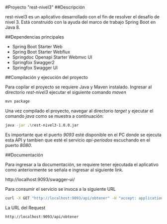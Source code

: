 #Proyecto "rest-nivel3"
##Descripción

rest-nivel3 es un aplicativo desarrollado con el fin de resolver el desafío de nivel 3.
Está construido con la ayuda del marco de trabajo Spring Boot en Java 8.

##Dependencias principales
* Spring Boot Starter Web 
* Spring Boot Starter Webflux 
* Springdoc Openapi Starter Webmvc UI 
* Springfox Swagger2 
* Springfox Swagger UI 

##Compilación y ejecución del proyecto

Para copilar el proyecto se requiere Java y Maven instalado.
Ingresar al directorio *rest-nivel3* ejecutar el siguiente comando *maven*

```bash
mvn package
```

Una vez compilado el proyecto, navegar al directorio *target* y ejecutar el comando *java* como se muestra a continuación: 

```bash
java -jar .\rest-nivel3-1.0.0.jar
```
Es importante que el puerto *9093* esté disponible en el PC donde se ejecuta esta API y tambien que esté el servicio *api-periodos* escuchando en el puerto *8080*.


##Documentación

Para ingresar a la documentación, se requiere tener ejecutada el aplicativo como anteriormente se señala e ingresar al siguiente link.

http://localhost:9093/swagger-ui/

Para consumir el servicio se invoca a la siguiente URL

```bash
curl -X GET "http://localhost:9093/api/obtener" -H "accept: application/json"
```

La URL del Request

```bash
http://localhost:9093/api/obtener
```
